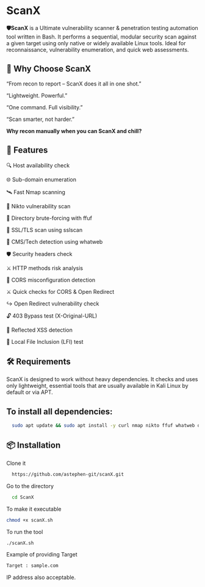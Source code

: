 # ScanX
**🛡ScanX** is a Ultimate vulnerability scanner & penetration testing automation tool written in Bash. It performs a sequential, modular security scan against a given target using only native or widely available Linux tools. Ideal for reconnaissance, vulnerability enumeration, and quick web assessments.

## 🚀 Why Choose ScanX 
“From recon to report – ScanX does it all in one shot.”

“Lightweight. Powerful.”

“One command. Full visibility.”

“Scan smarter, not harder.”

**Why recon manually when you can ScanX and chill?**

## 🚀 Features
🔍 Host availability check

🌐 Sub-domain enumeration

🛰 Fast Nmap scanning

🧪 Nikto vulnerability scan

📁 Directory brute-forcing with ffuf

🔐 SSL/TLS scan using sslscan

🧠 CMS/Tech detection using whatweb

🛡 Security headers check

⚔ HTTP methods risk analysis

🔄 CORS misconfiguration detection

⚔ Quick checks for CORS & Open Redirect

↪ Open Redirect vulnerability check

🔓 403 Bypass test (X-Original-URL)

💬 Reflected XSS detection

📂 Local File Inclusion (LFI) test

## 🛠 Requirements
ScanX is designed to work without heavy dependencies. It checks and uses only lightweight, essential tools that are usually available in Kali Linux by default or via APT.

## To install all dependencies:
```bash
  sudo apt update && sudo apt install -y curl nmap nikto ffuf whatweb dig sslscan host
```
## 📦 Installation

Clone it
```bash
  https://github.com/astephen-git/scanX.git
```
Go to the directory
```bash
  cd ScanX
```
To make it executable
```bash
chmod +x scanX.sh
```
To run the tool
```bash
./scanX.sh
```
Example of providing Target
```bash
Target : sample.com
```
IP address also acceptable.
